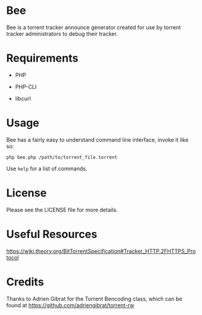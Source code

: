 Bee
===

Bee is a torrent tracker announce generator created for use by torrent tracker administrators to debug their tracker.

Requirements
===========

- PHP 

- PHP-CLI

- libcurl


Usage
====

Bee has a fairly easy to understand command line interface, invoke it like so:

`php bee.php /path/to/torrent_file.torrent`

Use `help` for a list of commands.


License
======

Please see the LICENSE file for more details.

Useful Resources
==========

https://wiki.theory.org/BitTorrentSpecification#Tracker_HTTP.2FHTTPS_Protocol

Credits
======

Thanks to Adrien Gibrat for the Torrent Bencoding class, which can be found at https://github.com/adriengibrat/torrent-rw
